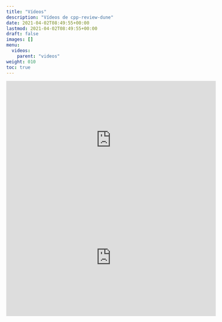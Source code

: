 ```yaml
---
title: "Vídeos"
description: "Vídeos de cpp-review-dune"
date: 2021-04-02T08:49:55+00:00
lastmod: 2021-04-02T08:49:55+00:00
draft: false
images: []
menu:
  videos:
    parent: "videos"
weight: 010
toc: true
---
```


<!--
- [CFD]({)
- [Git]()
- [C++]()
 -->

<iframe width="560" height="315"
  src="https://www.youtube-nocookie.com/embed/m5HuDgRj5Bk"
  title="YouTube video player" frameborder="0"
  allow="accelerometer; autoplay; clipboard-write; encrypted-media; gyroscope; picture-in-picture"
  allowfullscreen>
</iframe>

<iframe width="560" height="315"
  src="https://www.youtube-nocookie.com/embed/z1CpO1F78V4"
  title="YouTube video player" frameborder="0"
  allow="accelerometer; autoplay; clipboard-write; encrypted-media; gyroscope; picture-in-picture"
  allowfullscreen>
</iframe>
